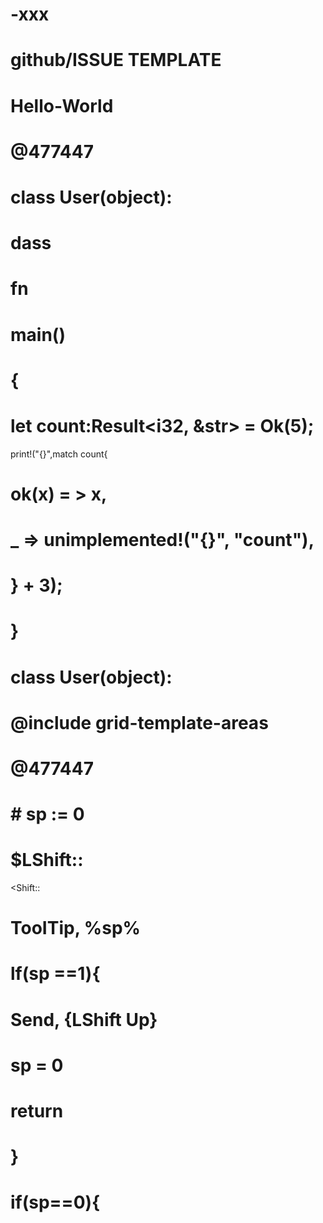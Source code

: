 # -xxx
# github/ISSUE TEMPLATE
# Hello-World

# @477447
# class User(object):
#   dass

# fn
# main()
# {
# let count:Result<i32, &str> = Ok(5);
print!("{}",match count{
# ok(x) = > x,
# _ => unimplemented!("{}", "count"),
# } + 3);
# }
# class User(object):
# @include grid-template-areas
# @477447

# # sp := 0
# $LShift::
<Shift::
# TooITip, %sp%
#   lf(sp ==1){
#     Send, {LShift Up}
#     sp = 0 
# return
# }
# if(sp==0){










